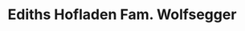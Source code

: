 ---
title: "Ediths Hofladen Fam. Wolfsegger"
url: /linz/ediths-hofladen-fam-wolfsegger/
shop: Hofladen
---